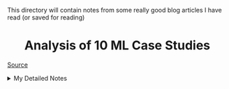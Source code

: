 This directory will contain notes from some really good blog articles I have read (or saved for reading)

<h1 align="center"> Analysis of 10 ML Case Studies </h1>

[Source](https://medium.com/@tzjy/10-wonderful-machine-learning-case-studies-from-tech-company-blogs-860ad7b8d1b0)

<details><summary> My Detailed Notes </summary>

## 1. Prediction of Value of Homes in Airbnb (article came in 2017)

**Airbnb Background**:<br>
- ML Infra team built `feature repository` that can be used by Data Scientists to develop better ML models
- ML Infra team provided a framework to convert Jupyter Notebooks to Airflow (similar to kubeflow) pipelines
- Data Scientists leveraged several AutoML tools

Type of Problem solved: **Customer Lifetime Value (LTV) modeling**: <br>
- LTV captures the `value` of a customer or group of customers over their `life-long` or `total` relationship with a company
- Useful in setting realistic budget requirements to marketing investments or customer acquisition programmes
- If LTV is high/low for a particular segment of customers, allocate marketing budgets appropriately to reach that segment.

In the context of **Airbnb**, we are going to predict the LTV of new listings using Machine Learning

Say, predicting LTV of a new listing in London for a fixed time period like 6 months, means calculating <br>
- the count of transactions (bookings) to be made in the next 6 months (N) and 
- the average revenue from each transaction aka booking (R)
<br>
Simply put,
> `LTV = N * R`

Note: Here, `lifetime` may just be 6 months. 


Four steps they followed to build a LTV model (a regression problem): <br>
- **0. Data Understanding & 1. Feature Engineering**:
    -  Using `Zipline` internal repository add suitable features at various granularity.
    -  Some key features for Airbnb to predict the LTV of a house
           - Location of the house
           - One Night Price
           - No. of bookings available/occupied in the next 6 months
           - Reviews (rating/talking about sub-topics like cleanliness, amenities, ambience, etc.,) 
    - Understand what are the numeric and categorical variables. 
    - Split the dataset wisely (so that there would be no data leakage)
    - Perform different transformations (imputation and categorical encoding, PCA, etc) on the numeric and categorical data  
    
- **2. Model Training**:
    - `Fit` various regression models (tune hyperparameters) on historical data consisting of the above `engineered or original features` as Input and 
    - their Value (revenue) generated in the last 6 months as Output


- **3. Model Selection** based on several metrics:
    - Measure against a common accuracy metric on the best-fit model in each type of model category


- **4. Deployment**
-  Using `ML Automator` that translates notesbooks to Airflow pipelines

![image](https://user-images.githubusercontent.com/24909551/158014451-aae9b4cc-7f4a-481c-bc11-cd3a38871cc2.png)

- In some cases, just using RMSE to select a model may not be enough. We need to consider "interpretability" too. 
 
[Source](https://medium.com/airbnb-engineering/using-machine-learning-to-predict-value-of-homes-on-airbnb-9272d3d4739d)\


## 2. Improve `streaming quality` using Machine Learning (Company: Netflix) 
[article written in 2018](https://netflixtechblog.com/using-machine-learning-to-improve-streaming-quality-at-netflix-9651263ef09f)

How `streaming quality` is measured:
- Video Quality
- Amount of wait time for the video during initial load or playback
- Amount of bufferring 

How `streaming quality` can be improved:
- Network quality characterization and prediction
    - Will network be more congested always? or during some time of the day?    
- `Predictive Caching`
- Adaptive Video Quality (for each chunk, what is the best quality that we can provide)
- Device Anamolies (may be changes to infra or UI is affecting performance?)

## 3. 6 lessons from training 150 ML models in booking.com [source](https://medium.com/@tzjy/10-wonderful-machine-learning-case-studies-from-tech-company-blogs-860ad7b8d1b0)

- 1. ML Models do deliver businss impact
    - All projects that incorporated ML had higher returns compared to projects that did not have ML
- 2. ML model performance improvement != business performance improvement
    - Market is saturated (no matter how well you predict, it won't translate into business value)
    - Over-optimization to `proxy metric` (e.g.: clicks) whereas `actual metric` (e.g.: conversion) does not happen
    - Uncanny valley effect - Predicting too much that users think it is invading into their privacy
- 3. Being clear on the objective of the problem
    - E.g.: Predicting user preference by click vs predicting user preference by NLP
- 4. Prediction serving latency (speed of model inferencing) matters
    - If latency (in the nlp world, amount of time to process a single sentence) increases by 30%, the conversion drops by 0.5% 
    - Reducing the time for model inferencing reduces latency.  
- 5. Get early feedback on model quality
    - Real-time early feedback is always difficult. 
    - `Response Distribution Analysis`: If the model is not confident between its highest predicted class and the second highest predicted class, then it is struggling to learn the distinction among the classes
- 6. Test the business impact of models through randomized controlled trials
![image](https://user-images.githubusercontent.com/24909551/158018419-6a781cc7-fee6-49bd-8957-cfa9f0eded24.png)
- How much % of the exposed/treated group showed an outcome to a new treatment viz-a-viz the % of controls/unexposed group showed an outcome with standard treatment?


## 4. How `Chicismo` app grew its women user base ([source](https://medium.com/hackernoon/how-we-grew-from-0-to-4-million-women-on-our-fashion-app-with-a-vertical-machine-learning-approach-f8b7fc0a89d7))

- Used Collaborative Filtering Process to recommend right fashion preferrable to their taste

![image](https://user-images.githubusercontent.com/24909551/158019078-584d8cd9-6729-4870-98dd-e4de8b68de5e.png)

## 5. Search Ranking of Airbnb Experiences | [Source](https://medium.com/airbnb-engineering/machine-learning-powered-search-ranking-of-airbnb-experiences-110b4b1a0789)

![image](https://user-images.githubusercontent.com/24909551/158026138-1f5210ca-7374-41ae-810b-d662d9974063.png)

- In Stage 1: Everyone had the same ranking of experiences
- In Stage 2: Started personalizing with user features
- In Stage 3: Used online scoring (query features available at the time of querying used in inferencing)

Example Experience Features: <br>
- Experience duration
- Price and Price/hour
- Category of Experience (music class, surfing, cooking)
- Review (rating, number of reviews, <s>textual comments </s>)
- Number of bookings for that experience
- Click-Through-Rate

Prediction Variable: Search Ranking based on probability of booking
Model Used: Gradient Boosted Decision Trees (GBDT)
- No need to scale features
- No need to treat missing values
- Changes in raw counts in a non-linear model like GBDT can influence predictions so much
    - Instead of `no. of bookings`, can use the ratio of `no. of bookings per 1000 viewers`


## 6. Fraud Detection in Lyft ([article writtent in 2018](https://eng.lyft.com/from-shallow-to-deep-learning-in-fraud-9dafcbcef743)

- About `Lyft`: It is a ride-hailing app | competitor to `Uber`
- Fraud detection is a classification problem
- Initially a logistic regression model was employed. Enabled in understanding `important features`
- As fraud techniques became more complex, complex models were used
    - Upgrading model from Logistic Regression to Gradient-boosted Decision Trees, improved precision by 60% for the operating recall and set of features 
    - Later moved from GBDT to DL models
  
![image](https://user-images.githubusercontent.com/24909551/158047351-73732bdb-e470-4bb7-96a7-c87c6fb91820.png)

- Discussion in the article: Complexity vs Interpretability | Performance vs Ease of Deployment
- Talks about roles of Model Development vs Model Deployment teams

![image](https://user-images.githubusercontent.com/24909551/158047494-32596aff-b662-463d-9790-fef8a7875a4c.png)

## 7. Path Optimization ([article written in 2017](https://tech.instacart.com/space-time-and-groceries-a315925acf3a))

- About `Instacart`: It is a groceries delivery company | Similar to Bigbasket
- Optimizing path for efficient and timely delivery of groceries to households in the US
- Type of Problem: Stage 0 (over-simplified view): `Traveling Salesman Problem` 

![image](https://user-images.githubusercontent.com/24909551/158048447-a69c69ea-a7fc-4945-932e-ebfd0cc69e17.png)

- Stage 1 (simplified view) `Vehicle Routing Problem`

![image](https://user-images.githubusercontent.com/24909551/158048428-076b24e9-6b7b-44c9-81db-c4996bd52024.png)

- Stage 2 (decent but still inadequate view) `Vehicle Routing Problem with Time Windows`

![image](https://user-images.githubusercontent.com/24909551/158048594-1d419dec-aa19-487e-9403-9f258e6df1c3.png)

- Stage 3 (real-life view of the problem) `Capacitated Vehicle Routing Problem with Time Windows and Multiple Routes`
    - Rationale for `Capacitated`: Some have small vehicles and some large. Some cannot transport alcoholo and some can 
![image](https://user-images.githubusercontent.com/24909551/158048651-365cafa6-3beb-4151-b5f9-bc03c0e38f60.png)

Goal of the company: reduce average delivery time
- Shown below as % of max time taken

![image](https://user-images.githubusercontent.com/24909551/158048719-eb1c6337-e458-405c-87bd-4b39d9d1c496.png)

This goal of `logistics fulfillment` in the larger picture:

![image](https://user-images.githubusercontent.com/24909551/158048745-5d4c443b-06d4-4742-8c79-2d7eba25a87b.png)

## 8. OCR + Word Detector Model for Dropbox ([source](https://dropbox.tech/machine-learning/creating-a-modern-ocr-pipeline-using-computer-vision-and-deep-learning))

- The OCR + Word dector pipeline utilized in Dropbox product `mobile document scanner`
- OCR - detects what characters are mentioned in the image
- Word detector - detects where the words are occuring in the image

## 9. Uber Big Data Platform ([source](https://eng.uber.com/uber-big-data-platform/))

- Handling 100+ Petabytes of data with minute legacy
- A fundamental article on the evaluation of Data Engineering at Uber
- Phase 1: `Before 2014`:
    - Used Online Transaction Processing (OLTP) Databse (MySQL, PostgreSQL) 

![image](https://user-images.githubusercontent.com/24909551/158053026-f5b52368-b76a-4bc0-aecf-94bd71c22158.png)

- Phase 2: From OLTP to OLAP
    - All of Uber's Online Analytical Processing needs were saved in a warehouse software known as `Vertica` 
    > *developed multiple ad hoc ETL (Extract, Transform, and Load) jobs that copied data from different sources (i.e. AWS S3, OLTP databases, service logs, etc.) into Vertica*

![image](https://user-images.githubusercontent.com/24909551/158053171-b9ca8d2d-f1cc-41db-ab52-dee07f1df294.png)

- Global View (of all regions)
- All data in one place

- Phase 3: Adding `Hadoop` before `OLAP`

![image](https://user-images.githubusercontent.com/24909551/158053737-9cc9f1f8-8be7-4229-940c-df6e8496a58f.png)

    - In the pic below, before dumping data into `hadoop` database, there is no transformatio done. Only "EL" jobs. But schema enforced which improved reliability of data
    - The "ETL" jobs were performed on only **some** of the data in `hadoop` before loading into OLAP data warehouse `Vertica`. That data used by `city operators` were alone transformed and loaded into `Vertica`
    - How was data accessed in Hadoop - Using 3 different query engines
          - `Presto` - A distributed SQL query engine to enable interactive ad hoc user queries
          - `Apache Spark` for prgrammatic access to small to medium sized queries
          - `Apache Hive` for large queries

- Phase 4: Reduce Data Ingestion latency further   
    - Introduced `Spark Hudi` library 

![image](https://user-images.githubusercontent.com/24909551/158054072-ffe57c38-cfb4-4cbb-b148-f51cbf995395.png)


## 10. Uber Michalengelo: ([article written in 2018](https://eng.uber.com/scaling-michelangelo/))

- Scaling ML models in production using Michelangelo

![image](https://user-images.githubusercontent.com/24909551/158050161-34c344c3-9640-4c30-9459-5f9ad32be168.png)

- 1. ML models in `Uber Eats`:
    - Ranking of Restaurants and Menu items (based on historical data of user purchases and current search query and general features like Ratings)
    - ETA Prediction
- 2. Uber Marketplace Forecasting: 
    - `Spatiotemporal` forecasting models to predict 
          - where rider `demand` will be and 
          - where driver `supply` will be
    - Using the predicted supply-demand imbalances, send drivers to places well-ahead in time so that they get maximum opportunity for rides
- 3. Customer Support
    - Models built at `Michelangelo` used to `automate or speed up` variety of customer support domain issues   
    - Tree based models sped up the resolution of issues by 10% (compared to no models) and DL models added an additional 6% time efficiency. 
- 4. Ride Check
    - If the ride is halted in an unusual place/time for an extended time, it can alert for crash or other safety risk issues
- 5. Estimated Time of Arrivals (ETAs)
    - Uber's Map Services Team Estimate the `base `ETA values for each `segment`      
    - Accurate ETAs are critical to positive user experience and ETAs are critical for pricing and routing

</details>


